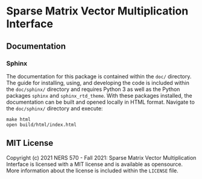 # Sparse Matrix Vector Multiplication Interface

## Documentation
### Sphinx
The documentation for this package is contained within the `doc/` directory. The guide for installing, using, and developing the code is included within the `doc/sphinx/` directory and requires Python 3 as well as the Python packages `sphinx` and `sphinx_rtd_theme`. With these packages installed, the documentation can be built and opened locally in HTML format. Navigate to the `doc/sphinx/` directory and execute:

```
make html
open build/html/index.html
```

## MIT License
Copyright (c) 2021 NERS 570 - Fall 2021: Sparse Matrix Vector Multiplication Interface is licensed with a MIT license and is available as opensource. More information about the license is included within the `LICENSE` file.